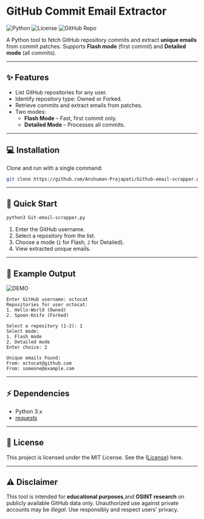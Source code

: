# GitHub Commit Email Extractor

![Python](https://img.shields.io/badge/Python-3.x-blue) 
![License](https://img.shields.io/badge/License-MIT-green) 
![GitHub Repo](https://img.shields.io/github/stars/Anshuman-Prajapati/Github-email-scrapper?style=social)

A Python tool to fetch GitHub repository commits and extract **unique emails** from commit patches. Supports **Flash mode** (first commit) and **Detailed mode** (all commits).  

---

## ✨ Features

- List GitHub repositories for any user.
- Identify repository type: Owned or Forked.
- Retrieve commits and extract emails from patches.
- Two modes:
  - **Flash Mode** – Fast, first commit only.
  - **Detailed Mode** – Processes all commits.

---

## 💻 Installation

Clone and run with a single command:

```bash
git clone https://github.com/Anshuman-Prajapati/Github-email-scrapper.git && cd Github-email-scrapper && pip install requests
````
---

## 🏁 Quick Start

```bash
python3 Git-email-scrapper.py
```

1. Enter the GitHub username.
2. Select a repository from the list.
3. Choose a mode (`1` for Flash, `2` for Detailed).
4. View extracted unique emails.

---

## 📌 Example Output
![DEMO](https://github.com/user-attachments/assets/356b5fe5-8e79-4932-a7bf-2db94151b96f)
```
Enter GitHub username: octocat
Repositories for user octocat:
1. Hello-World (Owned)
2. Spoon-Knife (Forked)

Select a repository (1-2): 1
Select mode:
1. Flash mode
2. Detailed mode
Enter choice: 2

Unique emails Found:
From: octocat@github.com
From: someone@example.com
```

---

## ⚡ Dependencies

* Python 3.x
* [requests](https://pypi.org/project/requests/)

---

## 📝 License

This project is licensed under the MIT License. See the ([License](https://github.com/Anshuman-Prajapati/Github-email-scrapper/blob/ebbb1b7cbb3bae7e0d9d3efbbb9c278eb8d78b26/LICENSE)) here.

---

## ⚠️ Disclaimer

This tool is intended for **educational purposes**,and **OSINT research** on publicly available GitHub data only. Unauthorized use against private accounts may be *illegal*. Use responsibly and respect users' privacy.

